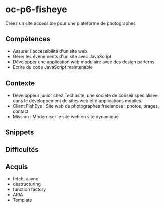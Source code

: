 # oc-p6-fisheye
Créez un site accessible pour une plateforme de photographes

## Compétences
- Assurer l'accessibilité d'un site web
- Gérer les évènements d'un site avec JavaScript
- Développer une application web modulaire avec des design patterns
- Ecrire du code JavaScript maintenable

## Contexte
- Développeur junior chez Techasite, une société de conseil spécialisée dans le développement de sites web et d'applications mobiles.
- Client FishEye : Site web de photographes freelances : photos, tirages, contact
- Mission : Moderniser le site web en site dynamique

## Snippets

## Difficultés

## Acquis
- fetch, async
- destructuring
- function factory
- ARIA
- Template
